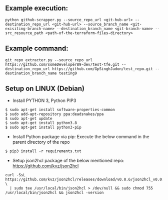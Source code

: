 ## Example execution:
```code
python github-scrapper.py --source_repo_url <git-hub-url> --destination_repo_url <git-hub-url> --source_branch_name <git-exisiting-branch-name> --destination_branch_name <git-branch-name> --src_resource_path <path-of-the-terraform-files-directory>
```
## Example command:
```code
git_repo_extracter.py --source_repo_url https://github.com/someDeveloper89-dev/test-tfe.git --destination_repo_url https://github.com/GpSinghJadon/test_repo.git --destination_branch_name testing9
```

## Setup on LINUX (Debian)
* Install PYTHON 3, Python PIP3

``` 
$ sudo apt-get install software-properties-common
$ sudo add-apt-repository ppa:deadsnakes/ppa
$ sudo apt-get update
$ sudo apt-get install python3.8
$ sudo apt-get install python3-pip 
```
* Install Python package via pip:
Execute the below command in the parent directory of the repo

```
$ pip3 install -r requirements.txt 
```
* Setup json2hcl package of the below mentioned repo:
https://github.com/kvz/json2hcl
```
curl -SsL https://github.com/kvz/json2hcl/releases/download/v0.0.6/json2hcl_v0.0.6_linux_amd64 \
  | sudo tee /usr/local/bin/json2hcl > /dev/null && sudo chmod 755 /usr/local/bin/json2hcl && json2hcl -version
  ```